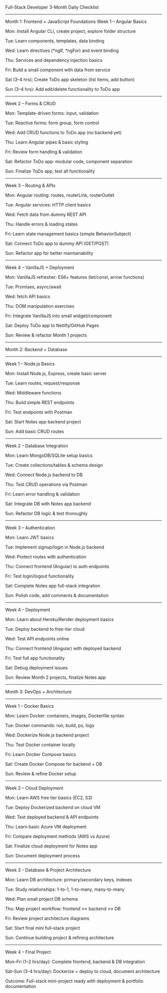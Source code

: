 Full-Stack Developer 3-Month Daily Checklist

-------------------------------------------------------------------

Month 1: Frontend + JavaScript Foundations
Week 1 – Angular Basics

Mon: Install Angular CLI, create project, explore folder structure

Tue: Learn components, templates, data binding

Wed: Learn directives (*ngIf, *ngFor) and event binding

Thu: Services and dependency injection basics

Fri: Build a small component with data from service

Sat (3–4 hrs): Create ToDo app skeleton (list items, add button)

Sun (3–4 hrs): Add edit/delete functionality to ToDo app

-------------------------------------------------------------------

Week 2 – Forms & CRUD

Mon: Template-driven forms: input, validation

Tue: Reactive forms: form group, form control

Wed: Add CRUD functions to ToDo app (no backend yet)

Thu: Learn Angular pipes & basic styling

Fri: Review form handling & validation

Sat: Refactor ToDo app: modular code, component separation

Sun: Finalize ToDo app, test all functionality

-------------------------------------------------------------------

Week 3 – Routing & APIs

Mon: Angular routing: routes, routerLink, routerOutlet

Tue: Angular services: HTTP client basics

Wed: Fetch data from dummy REST API

Thu: Handle errors & loading states

Fri: Learn state management basics (simple BehaviorSubject)

Sat: Connect ToDo app to dummy API (GET/POST)

Sun: Refactor app for better maintainability

-------------------------------------------------------------------

Week 4 – VanillaJS + Deployment

Mon: VanillaJS refresher: ES6+ features (let/const, arrow functions)

Tue: Promises, async/await

Wed: fetch API basics

Thu: DOM manipulation exercises

Fri: Integrate VanillaJS into small widget/component

Sat: Deploy ToDo app to Netlify/GitHub Pages

Sun: Review & refactor Month 1 projects

-------------------------------------------------------------------

Month 2: Backend + Database

-------------------------------------------------------------------

Week 1 – Node.js Basics

Mon: Install Node.js, Express, create basic server

Tue: Learn routes, request/response

Wed: Middleware functions

Thu: Build simple REST endpoints

Fri: Test endpoints with Postman

Sat: Start Notes app backend project

Sun: Add basic CRUD routes

------------------------------------------------------------------

Week 2 – Database Integration

Mon: Learn MongoDB/SQLite setup basics

Tue: Create collections/tables & schema design

Wed: Connect Node.js backend to DB

Thu: Test CRUD operations via Postman

Fri: Learn error handling & validation

Sat: Integrate DB with Notes app backend

Sun: Refactor DB logic & test thoroughly

-------------------------------------------------------------------

Week 3 – Authentication

Mon: Learn JWT basics

Tue: Implement signup/login in Node.js backend

Wed: Protect routes with authentication

Thu: Connect frontend (Angular) to auth endpoints

Fri: Test login/logout functionality

Sat: Complete Notes app full-stack integration

Sun: Polish code, add comments & documentation

-------------------------------------------------------------------

Week 4 – Deployment

Mon: Learn about Heroku/Render deployment basics

Tue: Deploy backend to free-tier cloud

Wed: Test API endpoints online

Thu: Connect frontend (Angular) with deployed backend

Fri: Test full app functionality

Sat: Debug deployment issues

Sun: Review Month 2 projects, finalize Notes app

------------------------------------------------------------------

Month 3: DevOps + Architecture

------------------------------------------------------------------

Week 1 – Docker Basics

Mon: Learn Docker: containers, images, Dockerfile syntax

Tue: Docker commands: run, build, ps, logs

Wed: Dockerize Node.js backend project

Thu: Test Docker container locally

Fri: Learn Docker Compose basics

Sat: Create Docker Compose for backend + DB

Sun: Review & refine Docker setup

------------------------------------------------------------------

Week 2 – Cloud Deployment

Mon: Learn AWS free tier basics (EC2, S3)

Tue: Deploy Dockerized backend on cloud VM

Wed: Test deployed backend & API endpoints

Thu: Learn basic Azure VM deployment

Fri: Compare deployment methods (AWS vs Azure)

Sat: Finalize cloud deployment for Notes app

Sun: Document deployment process

------------------------------------------------------------------

Week 3 – Database & Project Architecture

Mon: Learn DB architecture: primary/secondary keys, indexes

Tue: Study relationships: 1-to-1, 1-to-many, many-to-many

Wed: Plan small project DB schema

Thu: Map project workflow: frontend ↔ backend ↔ DB

Fri: Review project architecture diagrams

Sat: Start final mini full-stack project

Sun: Continue building project & refining architecture

------------------------------------------------------------------

Week 4 – Final Project

Mon–Fri (1–2 hrs/day): Complete frontend, backend & DB integration

Sat–Sun (3–4 hrs/day): Dockerize + deploy to cloud, document architecture

Outcome: Full-stack mini-project ready with deployment & portfolio documentation